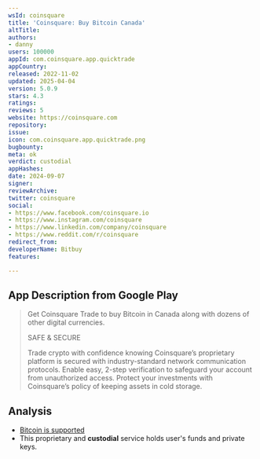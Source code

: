 ```yaml
---
wsId: coinsquare
title: 'Coinsquare: Buy Bitcoin Canada'
altTitle: 
authors:
- danny
users: 100000
appId: com.coinsquare.app.quicktrade
appCountry: 
released: 2022-11-02
updated: 2025-04-04
version: 5.0.9
stars: 4.3
ratings: 
reviews: 5
website: https://coinsquare.com
repository: 
issue: 
icon: com.coinsquare.app.quicktrade.png
bugbounty: 
meta: ok
verdict: custodial
appHashes: 
date: 2024-09-07
signer: 
reviewArchive: 
twitter: coinsquare
social:
- https://www.facebook.com/coinsquare.io
- https://www.instagram.com/coinsquare
- https://www.linkedin.com/company/coinsquare
- https://www.reddit.com/r/coinsquare
redirect_from: 
developerName: Bitbuy
features: 

---
```


## App Description from Google Play

> Get Coinsquare Trade to buy Bitcoin in Canada along with dozens of other digital currencies.
>
> SAFE & SECURE
>
> Trade crypto with confidence knowing Coinsquare’s proprietary platform is secured with industry-standard network communication protocols. Enable easy, 2-step verification to safeguard your account from unauthorized access. Protect your investments with Coinsquare’s policy of keeping assets in cold storage.

## Analysis

- [Bitcoin is supported](https://www.coinsquare.com/en-ca/coins)
- This proprietary and **custodial** service holds user's funds and private keys.